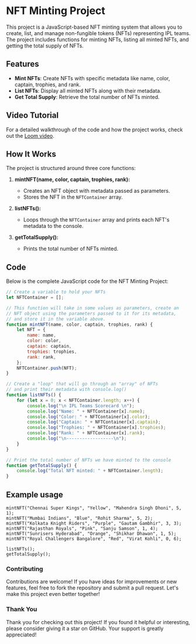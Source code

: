 

# NFT Minting Project

This project is a JavaScript-based NFT minting system that allows you to create, list, and manage non-fungible tokens (NFTs) representing IPL teams. The project includes functions for minting NFTs, listing all minted NFTs, and getting the total supply of NFTs.

## Features

- **Mint NFTs**: Create NFTs with specific metadata like name, color, captain, trophies, and rank.
- **List NFTs**: Display all minted NFTs along with their metadata.
- **Get Total Supply**: Retrieve the total number of NFTs minted.

## Video Tutorial

For a detailed walkthrough of the code and how the project works, check out the [Loom video](https://www.loom.com/share/0f79a646168e4416834896675ea2e3d4?sid=cd113114-da2d-4d9d-baaa-4209012e413a).

## How It Works

The project is structured around three core functions:

1. **mintNFT(name, color, captain, trophies, rank):** 
   - Creates an NFT object with metadata passed as parameters.
   - Stores the NFT in the `NFTContainer` array.

2. **listNFTs():**
   - Loops through the `NFTContainer` array and prints each NFT's metadata to the console.

3. **getTotalSupply():**
   - Prints the total number of NFTs minted.

## Code

Below is the complete JavaScript code for the NFT Minting Project:

```javascript
// Create a variable to hold your NFTs
let NFTContainer = [];

// This function will take in some values as parameters, create an
// NFT object using the parameters passed to it for its metadata, 
// and store it in the variable above.
function mintNFT(name, color, captain, trophies, rank) {
    let NFT = {
        name: name,
        color: color,
        captain: captain,
        trophies: trophies,
        rank: rank,
    };
    NFTContainer.push(NFT);
}

// Create a "loop" that will go through an "array" of NFTs
// and print their metadata with console.log()
function listNFTs() {
    for (let x = 0; x < NFTContainer.length; x++) {
        console.log("\n IPL Teams Scorecard \n");
        console.log("Name: " + NFTContainer[x].name);
        console.log("Color: " + NFTContainer[x].color);
        console.log("Captain: " + NFTContainer[x].captain);
        console.log("Trophies: " + NFTContainer[x].trophies);
        console.log("Rank: " + NFTContainer[x].rank);
        console.log("\n------------------\n");
    }
}

// Print the total number of NFTs we have minted to the console
function getTotalSupply() {
    console.log("Total NFT minted: " + NFTContainer.length);
}
```
## Example usage
```
mintNFT("Chennai Super Kings", "Yellow", "Mahendra Singh Dhoni", 5, 1);
mintNFT("Mumbai Indians", "Blue", "Rohit Sharma", 5, 2);
mintNFT("Kolkata Knight Riders", "Purple", "Gautam Gambhir", 3, 3);
mintNFT("Rajasthan Royals", "Pink", "Sanju Samson", 1, 4);
mintNFT("Sunrisers Hyderabad", "Orange", "Shikhar Dhawan", 1, 5);
mintNFT("Royal Challengers Bangalore", "Red", "Virat Kohli", 0, 6);

listNFTs();
getTotalSupply();
```

### Contributing
Contributions are welcome! If you have ideas for improvements or new features, feel free to fork the repository and submit a pull request. Let's make this project even better together!

### Thank You
Thank you for checking out this project! If you found it helpful or interesting, please consider giving it a star on GitHub. Your support is greatly appreciated!
